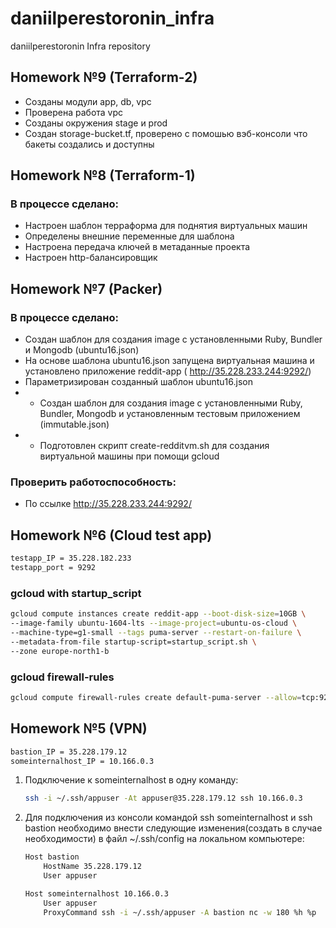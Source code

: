 # daniilperestoronin_infra

daniilperestoronin Infra repository

## Homework №9 (Terraform-2)

- Созданы модули app, db, vpc
- Проверена работа vpc
- Созданы окружения stage и prod
- Создан storage-bucket.tf, проверено с помошью вэб-консоли что бакеты создались и доступны

## Homework №8 (Terraform-1)

### В процессе сделано:

- Настроен шаблон терраформа для поднятия виртуальных машин
- Определены внешние переменные для шаблона
- Настроена передача ключей в метаданные проекта
- Настроен http-балансировщик

## Homework №7 (Packer)

### В процессе сделано:
 - Создан шаблон для создания image с установленными Ruby, Bundler и Mongodb (ubuntu16.json)
 - На основе шаблона ubuntu16.json запущена виртуальная машина и установлено приложение reddit-app ( http://35.228.233.244:9292/)
 - Параметризирован созданный шаблон ubuntu16.json
 - * Создан шаблон для создания image с установленными Ruby, Bundler, Mongodb и установленным тестовым приложением (immutable.json)
 - * Подготовлен скрипт create-redditvm.sh для создания виртуальной машины при помощи gcloud

### Проверить работоспособность:
 - По ссылке http://35.228.233.244:9292/

## Homework №6 (Cloud test app)

```bash
testapp_IP = 35.228.182.233
testapp_port = 9292
```

### gcloud with startup_script
```bash
gcloud compute instances create reddit-app --boot-disk-size=10GB \
--image-family ubuntu-1604-lts --image-project=ubuntu-os-cloud \
--machine-type=g1-small --tags puma-server --restart-on-failure \
--metadata-from-file startup-script=startup_script.sh \ 
--zone europe-north1-b
```

### gcloud firewall-rules
```bash
gcloud compute firewall-rules create default-puma-server --allow=tcp:9292 --target-tags puma-server
```

## Homework №5 (VPN)

```bash
bastion_IP = 35.228.179.12
someinternalhost_IP = 10.166.0.3
```

1. Подключение к someinternalhost в одну команду: 
    ````bash
    ssh -i ~/.ssh/appuser -At appuser@35.228.179.12 ssh 10.166.0.3
    ````
2. Для подключения из консоли командой ssh someinternalhost и ssh bastion
необходимо внести следующие изменения(создать в случае необходимости) в файл ~/.ssh/config на локальном компьютере:
    ```bash
    Host bastion
        HostName 35.228.179.12
        User appuser
    
    Host someinternalhost 10.166.0.3
        User appuser
        ProxyCommand ssh -i ~/.ssh/appuser -A bastion nc -w 180 %h %p
    ```
